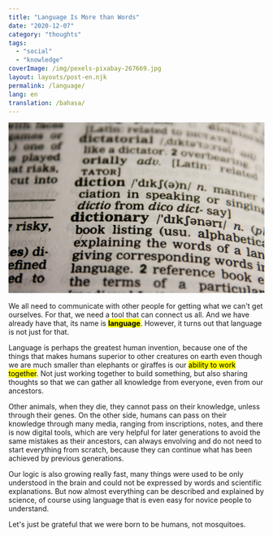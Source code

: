 ```yaml
---
title: "Language Is More than Words"
date: "2020-12-07"
category: "thoughts"
tags:
  - "social"
  - "knowledge"
coverImage: /img/pexels-pixabay-267669.jpg
layout: layouts/post-en.njk
permalink: /language/
lang: en
translation: /bahasa/
---
```


![language](/img/pexels-pixabay-267669.jpg)

We all need to communicate with other people for getting what we can't get ourselves. For that, we need a tool that can connect us all. And we have already have that, its name is <mark>**language**</mark>. However, it turns out that language is not just for that.

Language is perhaps the greatest human invention, because one of the things that makes humans superior to other creatures on earth even though we are much smaller than elephants or giraffes is our <mark>ability to work together</mark>. Not just working together to build something, but also sharing thoughts so that we can gather all knowledge from everyone, even from our ancestors.

Other animals, when they die, they cannot pass on their knowledge, unless through their genes. On the other side, humans can pass on their knowledge through many media, ranging from inscriptions, notes, and there is now digital tools, which are very helpful for later generations to avoid the same mistakes as their ancestors, can always envolving and do not need to start everything from scratch, because they can continue what has been achieved by previous generations.

Our logic is also growing really fast, many things were used to be only understood in the brain and could not be expressed by words and scientific explanations. But now almost everything can be described and explained by science, of course using language that is even easy for novice people to understand.

Let's just be grateful that we were born to be humans, not mosquitoes.
